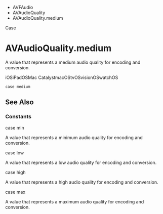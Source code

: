 

- AVFAudio
- AVAudioQuality
-  AVAudioQuality.medium 

Case

# AVAudioQuality.medium

A value that represents a medium audio quality for encoding and conversion.

iOSiPadOSMac CatalystmacOStvOSvisionOSwatchOS

``` source
case medium
```

## See Also

### Constants

case min

A value that represents a minimum audio quality for encoding and conversion.

case low

A value that represents a low audio quality for encoding and conversion.

case high

A value that represents a high audio quality for encoding and conversion.

case max

A value that represents a maximum audio quality for encoding and conversion.

